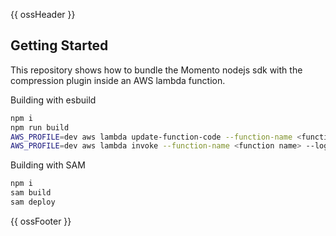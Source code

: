 {{ ossHeader }}

## Getting Started

This repository shows how to bundle the Momento nodejs sdk with the compression plugin inside an AWS lambda function.

Building with esbuild
```bash
npm i
npm run build
AWS_PROFILE=dev aws lambda update-function-code --function-name <function name> --zip-file fileb://function.zip
AWS_PROFILE=dev aws lambda invoke --function-name <function name> --log-type Tail result.json | jq -r .LogResult | base64 -d
```

Building with SAM
```bash
npm i
sam build
sam deploy
```

{{ ossFooter }}
